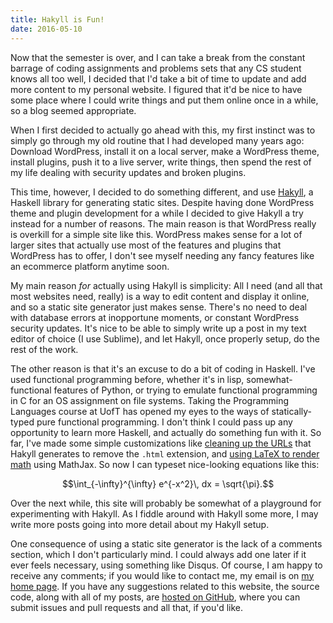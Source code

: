 ```yaml
---
title: Hakyll is Fun!
date: 2016-05-10
---
```


Now that the semester is over, and I can take a break from the constant barrage of coding
assignments and problems sets that any CS student knows all too well, I decided that I'd take a bit
of time to update and add more content to my personal website. I figured that it'd be nice to have
some place where I could write things and put them online once in a while, so a blog seemed
appropriate.

When I first decided to actually go ahead with this, my first instinct was to simply go through my
old routine that I had developed many years ago: Download WordPress, install it on a local server,
make a WordPress theme, install plugins, push it to a live server, write things, then spend the
rest of my life dealing with security updates and broken plugins.

This time, however, I decided to do
something different, and use [Hakyll](https://jaspervdj.be/hakyll/), a Haskell library for
generating static sites. Despite having done WordPress theme and plugin development for a while
I decided to give Hakyll a try instead for a number of reasons. The main reason is that
WordPress really is overkill for a simple site like this. WordPress makes sense for a lot of larger
sites that actually use most of the features and plugins that WordPress has to offer, I don't see 
myself needing any fancy features like an ecommerce platform anytime soon.

My main reason *for* actually using Hakyll is simplicity: All I need (and all that most websites
need, really) is a way to edit content and display it online, and so a static site generator just
makes sense. There's no need to deal with database errors at inopportune moments, or constant
WordPress security updates. It's nice to be able to simply write up a post in my text editor of
choice (I use Sublime), and let Hakyll, once properly setup, do the rest of the work.

The other reason is that it's an excuse to do a bit of coding in Haskell. I've used
functional programming before, whether it's in lisp, somewhat-functional features of Python, or
trying to emulate functional programming in C for an OS assignment on file systems. Taking the
Programming Languages course at UofT has opened my eyes to the ways of statically-typed
pure functional programming. I don't think I could pass up any opportunity to learn more Haskell,
and actually do something fun with it. So far, I've made some simple customizations like [cleaning up the
URLs](https://www.rohanjain.in/hakyll-clean-urls/) that Hakyll generates to remove the `.html`
extension, and [using LaTeX to render math](http://travis.athougies.net/posts/2013-08-13-using-math-on-your-hakyll-blog.html)
using MathJax. So now I can typeset nice-looking equations like this:

$$\int_{-\infty}^{\infty} e^{-x^2}\, dx = \sqrt{\pi}.$$

Over the next while, this site will probably be somewhat of a playground for experimenting with
Hakyll. As I fiddle around with Hakyll some more, I may write more posts going into more detail
about my Hakyll setup.

One consequence of using a static site generator is the lack of a comments section, which I don't
particularly mind. I could always add one later if it ever feels necessary, using something like
Disqus. Of course, I am happy to receive any comments; if you would like to contact me, my email
is on [my home page](/). If you have any suggestions related to this website, the source code, along
with all of my posts, are [hosted on GitHub](https://github.com/aldld/ericbannatyne.ca), where you
can submit issues and pull requests and all that, if you'd like.




